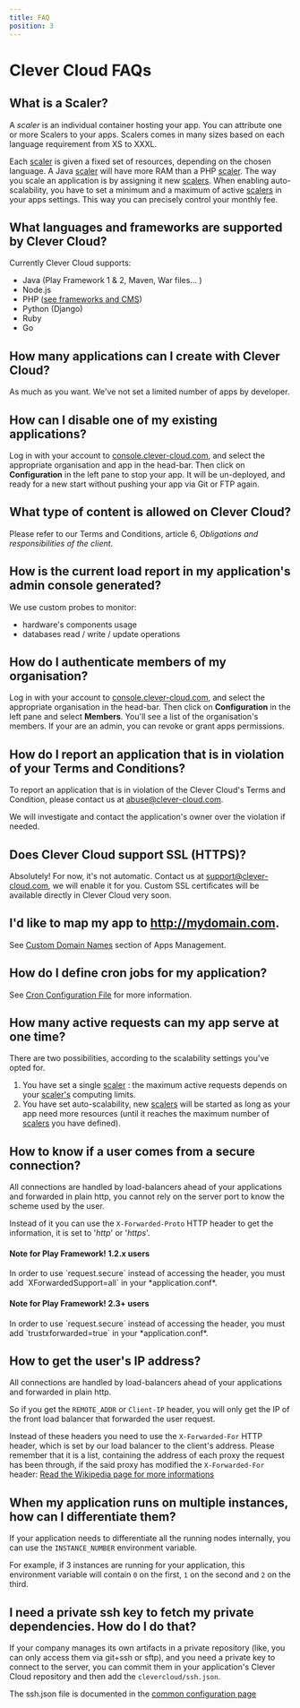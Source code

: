 ```yaml
---
title: FAQ
position: 3
---
```


# Clever Cloud FAQs

## What is a Scaler?

A <dfn id="def-scaler">scaler</dfn> is an individual container hosting your app. You can attribute one or more Scalers to your apps. Scalers comes in many sizes based on each language requirement from XS to XXXL.

Each [scaler](#def-scaler) is given a fixed set of resources, depending on the chosen language. A Java [scaler](#def-scaler) will have more RAM than a PHP [scaler](#def-scaler).
The way you scale an application is by assigning it new [scalers](#def-scaler).
When enabling auto-scalability, you have to set a minimum and a maximum of active [scalers](#def-scaler) in your apps settings. This way you can precisely control your monthly fee.

## What languages and frameworks are supported by Clever Cloud?

Currently Clever Cloud supports:

* Java (Play Framework 1 & 2, Maven, War files… )
* Node.js
* PHP ([see frameworks and CMS](/php/php-apps/#frameworks-and-cms))
* Python (Django)
* Ruby
* Go

## How many applications can I create with Clever Cloud?

As much as you want. We've not set a limited number of apps by developer.

## How can I disable one of my existing applications?

Log in with your account to [console.clever-cloud.com](https://console.clever-cloud.com), and select the appropriate organisation and app in the head-bar. Then click on **Configuration** in the left pane to stop your app. It will be un-deployed, and ready for a new start without pushing your app via Git or FTP again.

## What type of content is allowed on Clever Cloud?

Please refer to our Terms and Conditions, article 6, *Obligations and responsibilities of the client*.

## How is the current load report in my application's admin console generated?

We use custom probes to monitor:

* hardware's components usage
* databases read / write / update operations

## How do I authenticate members of my organisation?

Log in with your account to [console.clever-cloud.com](https://console.clever-cloud.com), and select the appropriate organisation in the head-bar. Then click on **Configuration** in the left pane and select **Members**. You'll see a list of the organisation's members. If your are an admin, you can revoke or grant apps permissions.

## How do I report an application that is in violation of your Terms and Conditions?

To report an application that is in violation of the Clever Cloud's Terms and Condition, please contact us at <abuse@clever-cloud.com>.

We will investigate and contact the application's owner over the violation if needed.

## Does Clever Cloud support SSL (HTTPS)?

Absolutely! For now, it's not automatic. Contact us at <support@clever-cloud.com>, we will enable it for you. Custom SSL certificates will be available directly in Clever Cloud very soon.

## I'd like to map my app to http://mydomain.com.

See [Custom Domain Names](/admin-console/apps-management/#custom-domain-names) section of Apps Management.

## How do I define cron jobs for my application?

See [Cron Configuration File](/tools/crons/) for more information.

## How many active requests can my app serve at one time?

There are two possibilities, according to the scalability settings you've opted for.

1. You have set a single [scaler](#def-scaler) : the maximum active requests depends on your [scaler's](#def-scaler)
computing limits.
2. You have set auto-scalability, new [scalers](#def-scaler) will be started as long as your app need more resources
(until it reaches the maximum number of [scalers](#def-scaler) you have defined).

## How to know if a user comes from a secure connection?

All connections are handled by load-balancers ahead of your applications and forwarded in plain http, you cannot rely on the server port to know the scheme used by the user.

Instead of it you can use the `X-Forwarded-Proto` HTTP header to get the information, it is set to '*http*' or '*https*'.

<div class="alert alert-hot-problems">
   <h4>Note for Play Framework! 1.2.x users</h4>
   <p>In order to use `request.secure` instead of accessing the header, you must add `XForwardedSupport=all` in your *application.conf*.</p>
</div>

<div class="alert alert-hot-problems">
   <h4>Note for Play Framework! 2.3+ users</h4>
   <p>In order to use `request.secure` instead of accessing the header, you must add `trustxforwarded=true` in your *application.conf*.</p>
</div>


## How to get the user's IP address?

All connections are handled by load-balancers ahead of your applications
and forwarded in plain http.

So if you get the `REMOTE_ADDR` or `Client-IP` header, you will only
get the IP of the front load balancer that forwarded the user request.

Instead of these headers you need to use the `X-Forwarded-For` HTTP
header, which is set by our load balancer to the client's address. Please
remember that it is a list, containing the address of each proxy the request
has been through, if the said proxy has modified the `X-Forwarded-For`
header: [Read the Wikipedia page for more informations](https://en.wikipedia.org/wiki/X-Forwarded-For)

## When my application runs on multiple instances, how can I differentiate them?

If your application needs to differentiate all the running nodes internally,
you can use the `INSTANCE_NUMBER` environment variable.

For example, if 3 instances are running for your application, this environment variable will
contain `0` on the first, `1` on the second and `2` on the third.

## I need a private ssh key to fetch my private dependencies. How do I do that?

If your company manages its own artifacts in a private repository (like, you can only
access them via git+ssh or sftp), and you need a private key to connect to the server, you
can commit them in your application's Clever Cloud repository and then add the
`clevercloud/ssh.json`.

The ssh.json file is documented in the [common configuration page](/clever-cloud-overview/common-application-configuration/#private-ssh-key)
